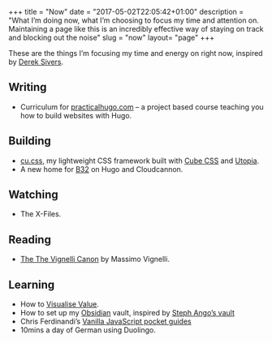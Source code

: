 +++
title = "Now"
date = "2017-05-02T22:05:42+01:00"
description = "What I’m doing now, what I’m choosing to focus my time and attention on. Maintaining a page like this is an incredibly effective way of staying on track and blocking out the noise"
slug = "now"
layout= "page"
+++

These are the things I’m focusing my time and energy on right now, inspired by [Derek Sivers](https://nownownow.com/about).


## Writing

- Curriculum for [practicalhugo.com](https://practicalhugo.com) – a project based course teaching you how to build websites with Hugo.

## Building

- [cu.css](https://cu.harrycresswell.com), my lightweight CSS framework built with [Cube CSS](https://cube.fyi/) and [Utopia](https://utopia.fyi/).
- A new home for [B32](https://buxtonthreetwo.com) on Hugo and Cloudcannon.

## Watching

- The X-Files.

## Reading

- [The The Vignelli Canon](https://www.goodreads.com/book/show/9180968-the-vignelli-canon) by Massimo Vignelli.

## Learning

- How to [Visualise Value](https://visualizevalue.com/).
- How to set up my [Obsidian](https://obsidian.md/) vault, inspired by [Steph Ango’s vault](https://stephango.com/vault)
- Chris Ferdinandi’s [Vanilla JavaScript pocket guides](https://vanillajsguides.com/)
- 10mins a day of German using Duolingo.
